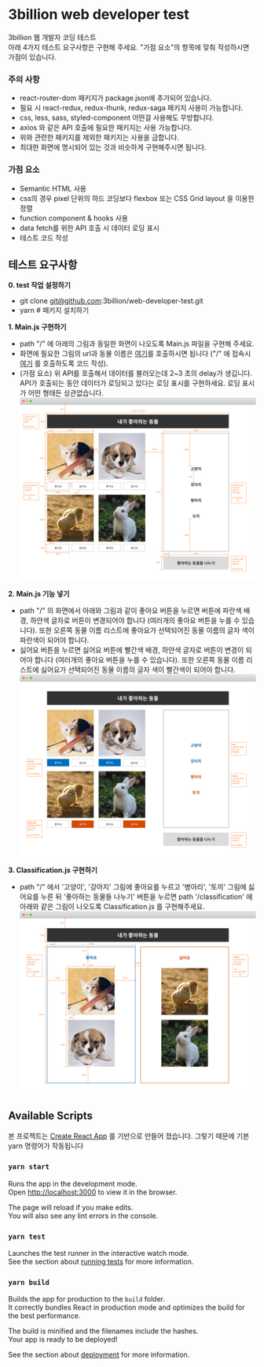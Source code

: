 # 3billion web developer test

3billion 웹 개발자 코딩 테스트 <br/>
아래 4가지 테스트 요구사항은 구현해 주세요. "가점 요소"의 항목에 맞춰 작성하시면 가점이 있습니다. 

### 주의 사항
- react-router-dom 패키지가 package.json에 추가되어 있습니다. 
- 필요 시 react-redux, redux-thunk, redux-saga 패키지 사용이 가능합니다.
- css, less, sass, styled-component 어떤걸 사용해도 무방합니다.
- axios 와 같은 API 호출에 필요한 패키지는 사용 가능합니다.
- 위와 관련한 패키지를 제외한 패키지는 사용을 금합니다.
- 최대한 화면에 명시되어 있는 것과 비슷하게 구현해주시면 됩니다.

### 가점 요소 
- Semantic HTML 사용
- css의 경우 pixel 단위의 하드 코딩보다 flexbox 또는 CSS Grid layout 을 이용한 정렬
- function component & hooks 사용
- data fetch를 위한 API 호출 시 데이터 로딩 표시
- 테스트 코드 작성

## 테스트 요구사항
<strong>0. test 작업 설정하기</strong>
  - git clone git@github.com:3billion/web-developer-test.git
  - yarn  # 패키지 설치하기
  
<strong>1. Main.js 구현하기</strong>
  - path "/" 에 아래의 그림과 동일한 화면이 나오도록 Main.js 파일을 구현해 주세요.
  - 화면에 필요한 그림의 url과 동물 이름은 [여기](https://script.google.com/macros/s/AKfycbyPyy60E8nj7nj9888cDkftRi65sbetnduLF-rnP0un3zZak6U/exec?delay=2)를 호출하시면 됩니다 ("/" 에 접속시 [여기](https://script.google.com/macros/s/AKfycbyPyy60E8nj7nj9888cDkftRi65sbetnduLF-rnP0un3zZak6U/exec?delay=2) 를 호출하도록 코드 작성). 
  - (가점 요소) 위 API를 호출해서 데이터를 불러오는데 2~3 초의 delay가 생깁니다. API가 호출되는 동안 데이터가 로딩되고 있다는 로딩 표시를 구현하세요. 로딩 표시가 어떤 형태든 상관없습니다.
  ![](./main.png)
  
<strong>2. Main.js 기능 넣기</strong>
  - path "/" 의 화면에서 아래와 그림과 같이 좋아요 버튼을 누르면 버튼에 파란색 배경, 하얀색 글자로 버튼이 변경되어야 합니다 (여러개의 좋아요 버튼을 누를 수 있습니다). 또한 오른쪽 동물 이름 리스트에 좋아요가 선택되어진 동물 이름의 글자 색이 파란색이 되어야 합니다.
  - 싫어요 버튼을 누르면 싫어요 버튼에 빨간색 배경, 하얀색 글자로 버튼이 변경이 되어야 합니다 (여러개의 좋아요 버튼을 누를 수 있습니다). 또한 오른쪽 동물 이름 리스트에 싫어요가 선택되어진 동물 이름의 글자 색이 빨간색이 되어야 합니다.
  ![](./main-func.png)

<strong>3. Classification.js 구현하기</strong>
  - path "/" 에서 '고양이', '강아지' 그림에 좋아요를 누르고 '병아리', '토끼' 그림에 싫어요를 누른 뒤 '좋아하는 동물들 나누기' 버튼을 누르면 path '/classification' 에 아래와 같은 그림이 나오도록 Classification.js 를 구현해주세요.
  ![](./classification.png)




## Available Scripts

본 프로젝트는 [Create React App](https://github.com/facebook/create-react-app) 를 기반으로 만들어 졌습니다. 그렇기 때문에 기본 yarn 명령어가 작동됩니다

### `yarn start`

Runs the app in the development mode.\
Open [http://localhost:3000](http://localhost:3000) to view it in the browser.

The page will reload if you make edits.\
You will also see any lint errors in the console.

### `yarn test`

Launches the test runner in the interactive watch mode.\
See the section about [running tests](https://facebook.github.io/create-react-app/docs/running-tests) for more information.

### `yarn build`

Builds the app for production to the `build` folder.\
It correctly bundles React in production mode and optimizes the build for the best performance.

The build is minified and the filenames include the hashes.\
Your app is ready to be deployed!

See the section about [deployment](https://facebook.github.io/create-react-app/docs/deployment) for more information.
